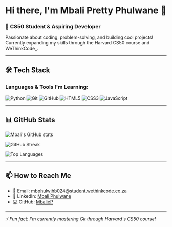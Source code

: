 # Hi there, I'm Mbali Pretty Phulwane 👋

### 🚀 CS50 Student & Aspiring Developer
Passionate about coding, problem-solving, and building cool projects! Currently expanding my skills through the Harvard CS50 course and WeThinkCode_.

---

## 🛠️ Tech Stack

### Languages & Tools I'm Learning:
![Python](https://img.shields.io/badge/Python-3776AB?style=for-the-badge&logo=python&logoColor=white)
![Git](https://img.shields.io/badge/Git-F05032?style=for-the-badge&logo=git&logoColor=white)
![GitHub](https://img.shields.io/badge/GitHub-100000?style=for-the-badge&logo=github&logoColor=white)
![HTML5](https://img.shields.io/badge/HTML5-E34F26?style=for-the-badge&logo=html5&logoColor=white)
![CSS3](https://img.shields.io/badge/CSS3-1572B6?style=for-the-badge&logo=css3&logoColor=white)
![JavaScript](https://img.shields.io/badge/JavaScript-F7DF1E?style=for-the-badge&logo=javascript&logoColor=black)

---

## 📊 GitHub Stats

![Mbali's GitHub stats](https://github-readme-stats.vercel.app/api?username=MbalieP&show_icons=true&theme=radical)

![GitHub Streak](https://github-readme-streak-stats.herokuapp.com/?user=MbalieP&theme=radical)

![Top Languages](https://github-readme-stats.vercel.app/api/top-langs/?username=MbalieP&layout=compact&theme=radical)

---

## 📫 How to Reach Me
- 📧 Email: mbphulwjhb024@student.wethinkcode.co.za
- 💼 LinkedIn: [Mbali Phulwane](https://www.linkedin.com/in/mbali-phulwane-0971071b8/)
- 💻 GitHub: [MbalieP](https://github.com/MbalieP)

---

*⚡ Fun fact: I'm currently mastering Git through Harvard's CS50 course!*
